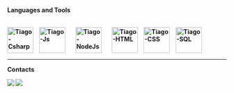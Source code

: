 <b>Languages and Tools<b>
  <link rel="stylesheet" type='text/css' href="https://cdn.jsdelivr.net/gh/devicons/devicon@latest/devicon.min.css" />
<div style="display: inline_block"><br>          
          
<img align="center" alt="Tiago-Csharp" height="60" width="60" src="https://cdn.jsdelivr.net/gh/devicons/devicon@latest/icons/csharp/csharp-plain.svg" style="margin-right: 10px;">
<img align="center" alt="Tiago-Js" height="60" width="60" src="https://cdn.jsdelivr.net/gh/devicons/devicon@latest/icons/javascript/javascript-original.svg" style="margin-right: 20px;">
<img align="center" alt="Tiago-NodeJs" height="60" width="60" src="https://cdn.jsdelivr.net/gh/devicons/devicon@latest/icons/nodejs/nodejs-plain-wordmark.svg" style="margin-right: 20px;">
<img align="center" alt="Tiago-HTML" height="60" width="60" src="https://cdn.jsdelivr.net/gh/devicons/devicon@latest/icons/html5/html5-plain-wordmark.svg" style="margin-right: 10px;">
<img align="center" alt="Tiago-CSS" height="60" width="60" src="https://cdn.jsdelivr.net/gh/devicons/devicon@latest/icons/css3/css3-original-wordmark.svg" style="margin-right: 10px;">
<img align="center" alt="Tiago-SQL" height="60" width="60" src="https://cdn.jsdelivr.net/gh/devicons/devicon@latest/icons/microsoftsqlserver/microsoftsqlserver-plain-wordmark.svg">

  
</div>
 <hr>

 <b>Contacts<b>
<div> 
   <a href="[https://www.linkedin.com/in/tiagofdias/](LinkedIn - Tiago)" target="_blank"><img src="https://img.shields.io/badge/-LinkedIn-%230077B5?style=for-the-badge&logo=linkedin&logoColor=white" target="_blank"></a> 
  <a href = "mailto:tiagodias.cl@gmail.com"><img src="https://img.shields.io/badge/-Gmail-%23333?style=for-the-badge&logo=gmail&logoColor=white" target="_blank"></a>
</div>

<br>


